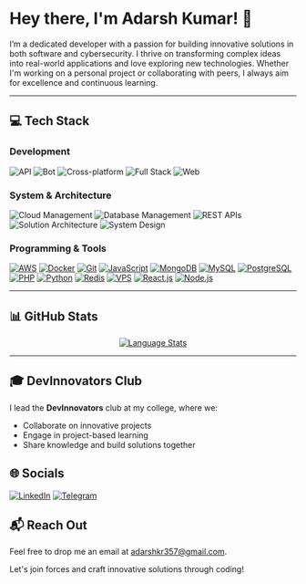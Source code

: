 # Hey there, I'm Adarsh Kumar! 👋
I’m a dedicated developer with a passion for building innovative solutions in both software and cybersecurity. I thrive on transforming complex ideas into real-world applications and love exploring new technologies. Whether I'm working on a personal project or collaborating with peers, I always aim for excellence and continuous learning.

---

## 💻 Tech Stack

### Development
![API](https://img.shields.io/badge/API-Design-blue?style=for-the-badge&logo=postman)
![Bot](https://img.shields.io/badge/Bot-Automation-blue?style=for-the-badge&logo=telegram)
![Cross-platform](https://img.shields.io/badge/Cross--platform-Multiplatform-blue?style=for-the-badge&logo=react)
![Full Stack](https://img.shields.io/badge/Full%20Stack-Development-blue?style=for-the-badge)
![Web](https://img.shields.io/badge/Web-Development-blue?style=for-the-badge&logo=html5)

### System & Architecture
![Cloud Management](https://img.shields.io/badge/Cloud%20Management-Managed-blue?style=for-the-badge&logo=amazon)
![Database Management](https://img.shields.io/badge/Database%20Management-SQL%20%26%20NoSQL-blue?style=for-the-badge&logo=mongodb)
![REST APIs](https://img.shields.io/badge/REST%20APIs-Design-blue?style=for-the-badge&logo=swagger)
![Solution Architecture](https://img.shields.io/badge/Solution%20Architecture-Design-blue?style=for-the-badge)
![System Design](https://img.shields.io/badge/System%20Design-Architecture-blue?style=for-the-badge)

### Programming & Tools
[![AWS](https://img.shields.io/badge/AWS-232F3E?style=for-the-badge&logo=amazon&logoColor=white)](https://aws.amazon.com)
[![Docker](https://img.shields.io/badge/Docker-2496ED?style=for-the-badge&logo=docker&logoColor=white)](https://www.docker.com)
[![Git](https://img.shields.io/badge/Git-F05032?style=for-the-badge&logo=git&logoColor=white)](https://git-scm.com)
[![JavaScript](https://img.shields.io/badge/JavaScript-F7DF1E?style=for-the-badge&logo=javascript&logoColor=black)](https://developer.mozilla.org/en-US/docs/Web/JavaScript)
[![MongoDB](https://img.shields.io/badge/MongoDB-4EA94B?style=for-the-badge&logo=mongodb&logoColor=white)](https://www.mongodb.com)
[![MySQL](https://img.shields.io/badge/MySQL-4479A1?style=for-the-badge&logo=mysql&logoColor=white)](https://www.mysql.com)
[![PostgreSQL](https://img.shields.io/badge/PostgreSQL-336791?style=for-the-badge&logo=postgresql&logoColor=white)](https://www.postgresql.org)
[![PHP](https://img.shields.io/badge/PHP-777BB4?style=for-the-badge&logo=php&logoColor=white)](https://www.php.net)
[![Python](https://img.shields.io/badge/Python-3776AB?style=for-the-badge&logo=python&logoColor=white)](https://www.python.org)
[![Redis](https://img.shields.io/badge/Redis-DC382D?style=for-the-badge&logo=redis&logoColor=white)](https://redis.io)
[![VPS](https://img.shields.io/badge/VPS-4E5D6C?style=for-the-badge&logo=ubuntu)](https://en.wikipedia.org/wiki/Virtual_private_server)
[![React.js](https://img.shields.io/badge/React-61DAFB?style=for-the-badge&logo=react&logoColor=black)](https://reactjs.org)
[![Node.js](https://img.shields.io/badge/Node-339933?style=for-the-badge&logo=node.js&logoColor=white)](https://nodejs.org)

---

## 📊 GitHub Stats
<p align="center">
  <a href="https://github.com/adarshkr357/adarshkr357">
    <img src="https://github-readme-stats.vercel.app/api/top-langs/?username=adarshkr357&show_icons=true&line_height=27&count_private=true&theme=radical" alt="Language Stats" />
  </a>
</p>

---

## 🎓 DevInnovators Club

I lead the **DevInnovators** club at my college, where we:
- Collaborate on innovative projects
- Engage in project-based learning
- Share knowledge and build solutions together

## 🌐 Socials
[![LinkedIn](https://img.shields.io/badge/LinkedIn-0A66C2?style=for-the-badge&logo=linkedin&logoColor=white)](https://www.linkedin.com/in/AdarshKr357)
[![Telegram](https://img.shields.io/badge/Telegram-2CA5E0?style=for-the-badge&logo=telegram&logoColor=white)](https://t.me/AdarshKr357)

## 📬 Reach Out

Feel free to drop me an email at [adarshkr357@gmail.com](mailto:adarshkr357@gmail.com).

Let's join forces and craft innovative solutions through coding!
